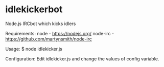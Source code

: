 # idlekickerbot
Node.js IRCbot which kicks idlers

Requirements:
node - https://nodejs.org/
node-irc - https://github.com/martynsmith/node-irc

Usage: 
$ node idlekicker.js

Configuration:
Edit idlekicker.js and change the values of config variable.
